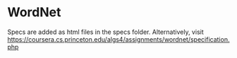 # WordNet

Specs are added as html files in the specs folder. 
Alternatively, visit https://coursera.cs.princeton.edu/algs4/assignments/wordnet/specification.php
